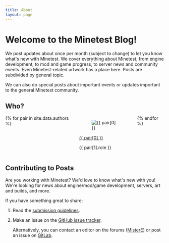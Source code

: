 ```yaml
---
title: About
layout: page
---
```


# Welcome to the Minetest Blog!

We post updates about once per month (subject to change) to let you know what's
new with Minetest. We cover everything about Minetest, from engine development,
to mod and game progress, to server news and community events. Even
Minetest-related artwork has a place here. Posts are subdivided by general
topic.

We can also do special posts about important events or updates important to the
general Minetest community.

## Who?

<div class="columns">
	{% for pair in site.data.authors %}
		<div class="column is-one-quarter">
			<div class="media">
				<div class="media-left">
					<figure class="image is-48x48 mx-0">
						<img src="{{ pair[1].avatar }}" alt="{{ pair[0] }}">
					</figure>
				</div>
				<div class="media-content">
					<p class="title is-5 m-0">
						<a href="{{ pair[1].url }}">
							{{ pair[0] }}
						</a>
					</p>
					<p class="subtitle is-6 m-0 mt-1">
						{{ pair[1].role }}
					</p>
				</div>
			</div>
		</div>
	{% endfor %}
</div>

## Contributing to Posts

Are you working with Minetest? We'd love to know what's new with you! We're
looking for news about engine/mod/game development, servers, art and builds,
and more.

If you have something great to share:

1. Read the [submission guidelines](https://github.com/minetest/blog/blob/master/_github/CONTRIBUTING.md).

2. Make an issue on the
   [GitHub issue tracker](https://github.com/minetest/blog/issues).

   Alternatively, you can contact an editor on the forums
   ([MisterE](https://forum.minetest.net/memberlist.php?mode=viewprofile&u=26284))
   or post an issue on [GitLab](https://gitlab.com/minetest/blog/-/issues).

